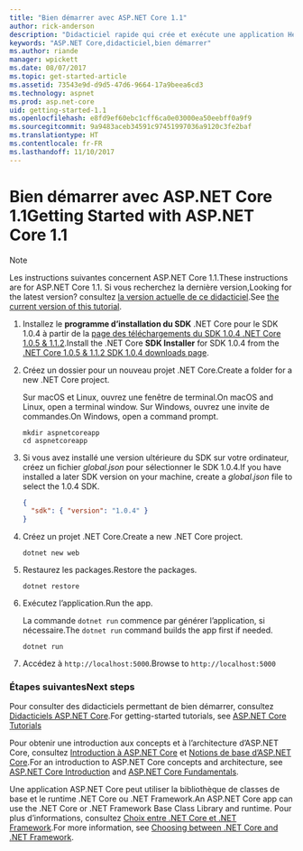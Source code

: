 ```yaml
---
title: "Bien démarrer avec ASP.NET Core 1.1"
author: rick-anderson
description: "Didacticiel rapide qui crée et exécute une application Hello World simple à l’aide d’ASP.NET Core 1.1."
keywords: "ASP.NET Core,didacticiel,bien démarrer"
ms.author: riande
manager: wpickett
ms.date: 08/07/2017
ms.topic: get-started-article
ms.assetid: 73543e9d-d9d5-47d6-9664-17a9beea6cd3
ms.technology: aspnet
ms.prod: asp.net-core
uid: getting-started-1.1
ms.openlocfilehash: e8fd9ef60ebc1cff6ca0e03000ea50eebff0a9f9
ms.sourcegitcommit: 9a9483aceb34591c97451997036a9120c3fe2baf
ms.translationtype: HT
ms.contentlocale: fr-FR
ms.lasthandoff: 11/10/2017
---
```

# <a name="getting-started-with-aspnet-core-11"></a><span data-ttu-id="87b54-104">Bien démarrer avec ASP.NET Core 1.1</span><span class="sxs-lookup"><span data-stu-id="87b54-104">Getting Started with ASP.NET Core 1.1</span></span>

> [!NOTE]
> <span data-ttu-id="87b54-105">Les instructions suivantes concernent ASP.NET Core 1.1.</span><span class="sxs-lookup"><span data-stu-id="87b54-105">These instructions are for ASP.NET Core 1.1.</span></span> <span data-ttu-id="87b54-106">Si vous recherchez la dernière version,</span><span class="sxs-lookup"><span data-stu-id="87b54-106">Looking for the latest version?</span></span> <span data-ttu-id="87b54-107">consultez [la version actuelle de ce didacticiel](xref:getting-started).</span><span class="sxs-lookup"><span data-stu-id="87b54-107">See [the current version of this tutorial](xref:getting-started).</span></span>

1. <span data-ttu-id="87b54-108">Installez le **programme d’installation du SDK** .NET Core pour le SDK 1.0.4 à partir de la [page des téléchargements du SDK 1.0.4 .NET Core 1.0.5 & 1.1.2](https://github.com/dotnet/core/blob/master/release-notes/download-archives/1.0.5-download.md).</span><span class="sxs-lookup"><span data-stu-id="87b54-108">Install the .NET Core **SDK Installer** for SDK 1.0.4 from the [.NET Core 1.0.5 & 1.1.2 SDK 1.0.4 downloads page](https://github.com/dotnet/core/blob/master/release-notes/download-archives/1.0.5-download.md).</span></span>

2. <span data-ttu-id="87b54-109">Créez un dossier pour un nouveau projet .NET Core.</span><span class="sxs-lookup"><span data-stu-id="87b54-109">Create a folder for a new .NET Core project.</span></span>

   <span data-ttu-id="87b54-110">Sur macOS et Linux, ouvrez une fenêtre de terminal.</span><span class="sxs-lookup"><span data-stu-id="87b54-110">On macOS and Linux, open a terminal window.</span></span> <span data-ttu-id="87b54-111">Sur Windows, ouvrez une invite de commandes.</span><span class="sxs-lookup"><span data-stu-id="87b54-111">On Windows, open a command prompt.</span></span>

   ```terminal
   mkdir aspnetcoreapp
   cd aspnetcoreapp
   ```

2. <span data-ttu-id="87b54-112">Si vous avez installé une version ultérieure du SDK sur votre ordinateur, créez un fichier *global.json* pour sélectionner le SDK 1.0.4.</span><span class="sxs-lookup"><span data-stu-id="87b54-112">If you have installed a later SDK version on your machine, create a *global.json* file to select the 1.0.4 SDK.</span></span>

   ```json
   {
     "sdk": { "version": "1.0.4" }
   }
   ```

2. <span data-ttu-id="87b54-113">Créez un projet .NET Core.</span><span class="sxs-lookup"><span data-stu-id="87b54-113">Create a new .NET Core project.</span></span>

   ```terminal
   dotnet new web
   ```
   
3.  <span data-ttu-id="87b54-114">Restaurez les packages.</span><span class="sxs-lookup"><span data-stu-id="87b54-114">Restore the packages.</span></span>

    ```terminal
    dotnet restore
    ```

4. <span data-ttu-id="87b54-115">Exécutez l’application.</span><span class="sxs-lookup"><span data-stu-id="87b54-115">Run the app.</span></span>

   <span data-ttu-id="87b54-116">La commande `dotnet run` commence par générer l’application, si nécessaire.</span><span class="sxs-lookup"><span data-stu-id="87b54-116">The `dotnet run` command builds the app first if needed.</span></span>

   ```terminal
   dotnet run
   ```

5. <span data-ttu-id="87b54-117">Accédez à `http://localhost:5000`.</span><span class="sxs-lookup"><span data-stu-id="87b54-117">Browse to `http://localhost:5000`</span></span>

<!-- H3 to avoid a single-entry internal TOC -->
### <a name="next-steps"></a><span data-ttu-id="87b54-118">Étapes suivantes</span><span class="sxs-lookup"><span data-stu-id="87b54-118">Next steps</span></span>

<span data-ttu-id="87b54-119">Pour consulter des didacticiels permettant de bien démarrer, consultez [Didacticiels ASP.NET Core](tutorials/index.md).</span><span class="sxs-lookup"><span data-stu-id="87b54-119">For getting-started tutorials, see [ASP.NET Core Tutorials](tutorials/index.md)</span></span>

<span data-ttu-id="87b54-120">Pour obtenir une introduction aux concepts et à l’architecture d’ASP.NET Core, consultez [Introduction à ASP.NET Core](index.md) et [Notions de base d’ASP.NET Core](fundamentals/index.md).</span><span class="sxs-lookup"><span data-stu-id="87b54-120">For an introduction to ASP.NET Core concepts and architecture, see [ASP.NET Core Introduction](index.md) and [ASP.NET Core Fundamentals](fundamentals/index.md).</span></span>

<span data-ttu-id="87b54-121">Une application ASP.NET Core peut utiliser la bibliothèque de classes de base et le runtime .NET Core ou .NET Framework.</span><span class="sxs-lookup"><span data-stu-id="87b54-121">An ASP.NET Core app can use the .NET Core or .NET Framework Base Class Library and runtime.</span></span> <span data-ttu-id="87b54-122">Pour plus d’informations, consultez [Choix entre .NET Core et .NET Framework](https://docs.microsoft.com/dotnet/articles/standard/choosing-core-framework-server).</span><span class="sxs-lookup"><span data-stu-id="87b54-122">For more information, see [Choosing between .NET Core and .NET Framework](https://docs.microsoft.com/dotnet/articles/standard/choosing-core-framework-server).</span></span>
